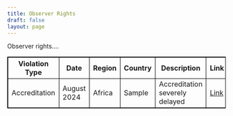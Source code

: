 ```yaml
---
title: Observer Rights
draft: false
layout: page
---
```


Observer rights....

<table style="border: 1px solid black;">
  <tr>
    <th style="border: 1px solid black;">Violation Type</th>
    <th style="border: 1px solid black;">Date</th>
    <th style="border: 1px solid black;">Region</th>
    <th style="border: 1px solid black;">Country</th>
    <th style="border: 1px solid black;">Description</th>
    <th style="border: 1px solid black;">Link</th>
  </tr>
 <tr>
   <td style="border: 1px solid black;">Accreditation</td>
   <td style="border: 1px solid black;">August 2024</td>
   <td style="border: 1px solid black;">Africa</td>
   <td style="border: 1px solid black;">Sample</td>
   <td style="border: 1px solid black;">Accreditation severely delayed</td>
   <td style="border: 1px solid black;"><a href="https://www.ndi.org">Link</a></td>
  </tr>
</table>
